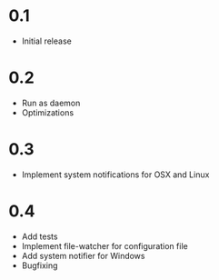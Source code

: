 # 0.1
- Initial release

# 0.2
- Run as daemon
- Optimizations

# 0.3
- Implement system notifications for OSX and Linux

# 0.4
- Add tests
- Implement file-watcher for configuration file
- Add system notifier for Windows
- Bugfixing

